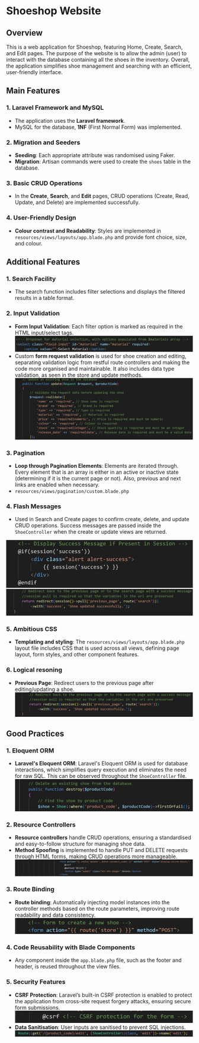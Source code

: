 # Shoeshop Website

## Overview

This is a web application for Shoeshop, featuring Home, Create, Search, and Edit pages. The purpose of the website is to allow the admin (user) to interact with the database containing all the shoes in the inventory. Overall, the application simplifies shoe management and searching with an efficient, user-friendly interface.

## Main Features

### 1. **Laravel Framework and MySQL**
   - The application uses the **Laravel framework**.
   - MySQL for the database, **1NF** (First Normal Form) was implemented.

### 2. **Migration and Seeders**
   - **Seeding**: Each appropriate attribute was randomised using Faker.
   - **Migration**: Artisan commands were used to create the `shoes` table in the database.

### 3. **Basic CRUD Operations**
   - In the **Create**, **Search**, and **Edit** pages, CRUD operations (Create, Read, Update, and Delete) are implemented successfully.

### 4. **User-Friendly Design**
   - **Colour contrast and Readability**: Styles are implemented in `resources/views/layouts/app.blade.php` and provide font choice, size, and colour.

## Additional Features

### 1. **Search Facility**
   - The search function includes filter selections and displays the filtered results in a table format.
     
### 2. **Input Validation**
   - **Form Input Validation**: Each filter option is marked as required in the HTML input/select tags.
   ![required](public\images\required.png)
   - Custom **form request validation** is used for shoe creation and editing, separating validation logic from restful route controllers and making the code more organised and maintainable. It also includes data type validation, as seen in the store and update methods.
   ![validation](public\images\validation.png)

### 3. **Pagination**
   - **Loop through Pagination Elements**: Elements are iterated through. Every element that is an array is either in an active or inactive state (determining if it is the current page or not). Also, previous and next links are enabled when necessary.
   - `resources/views/pagination/custom.blade.php`

### 4. **Flash Messages**
   - Used in Search and Create pages to confirm create, delete, and update CRUD operations. Success messages are passed inside the `ShoeController` when the create or update views are returned.
   
   ![flash_message](public\images\flash_message.png)
   ![flash_message](public\images\flash_message1.png)

### 5. **Ambitious CSS**
   - **Templating and styling**: The `resources/views/layouts/app.blade.php` layout file includes CSS that is used across all views, defining page layout, form styles, and other component features.

### 6. **Logical resoning**
   - **Previous Page**: Redirect users to the previous page after editing/updating a shoe. 
   ![logic](public\images\logic.png)

## Good Practices

### 1. **Eloquent ORM**
   - **Laravel's Eloquent ORM**: Laravel's Eloquent ORM is used for database interactions, which simplifies query execution and eliminates the need for raw SQL. This can be observed throughout the `ShoeController` file.
   ![eloquent](public\images\eloquent.png)

### 2. **Resource Controllers**
   - **Resource controllers** handle CRUD operations, ensuring a standardised and easy-to-follow structure for managing shoe data.
   - **Method Spoofing** is implemented to handle PUT and DELETE requests through HTML forms, making CRUD operations more manageable.
   ![spoofing](public\images\spoofing.png)

### 3. **Route Binding**
   - **Route binding**: Automatically injecting model instances into the controller methods based on the route parameters, improving route readability and data consistency.
   ![route_binding](public\images\route_binding.png)

### 4. **Code Reusability with Blade Components**
   - Any component inside the `app.blade.php` file, such as the footer and header, is reused throughout the view files.

### 5. **Security Features**
   - **CSRF Protection**: Laravel’s built-in CSRF protection is enabled to protect the application from cross-site request forgery attacks, ensuring secure form submissions.
   ![Crsf_protection](public\images\Crsf_protection.png)
   - **Data Sanitisation**: User inputs are sanitised to prevent SQL injections.
   ![data_sanitisation](public\images\data_sanitisation.png)


